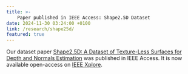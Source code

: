 ```yaml
---
title: >-
    Paper published in IEEE Access: Shape2.5D Dataset
date: 2024-11-30 03:24:00 +0100
link: /research/shape25d/
featured: true
---
```


Our dataset paper [Shape2.5D: A Dataset of Texture-Less Surfaces for Depth and Normals Estimation](/research/shape25d/) was published in IEEE Access. It is now available open-access on [IEEE Xplore](https://ieeexplore.ieee.org/document/10745503). 
